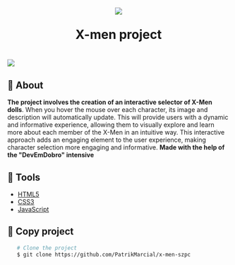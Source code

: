 <h1 align="center">
    <img src="./imagens/logo.svg">
    <p>X-men project </p>
</h1>

<h1>
    <img src="./imagens/gif(x-men).gif">
</h1>

## 📕 About

**The project involves the creation of an interactive selector of X-Men dolls**. When you hover the mouse over each character, its image and description will automatically update. This will provide users with a dynamic and informative experience, allowing them to visually explore and learn more about each member of the X-Men in an intuitive way. This interactive approach adds an engaging element to the user experience, making character selection more engaging and informative. **Made with the help of the "DevEmDobro" intensive**

## 🔨 Tools

- [HTML5](https://developer.mozilla.org/pt-BR/docs/Web/HTML)
- [CSS3](https://developer.mozilla.org/pt-BR/docs/Web/CSS) 
- [JavaScript](https://developer.mozilla.org/pt-BR/docs/Web/JavaScript)

## 📜 Copy project

```bash
   # Clone the project
   $ git clone https://github.com/PatrikMarcial/x-men-szpc
```
